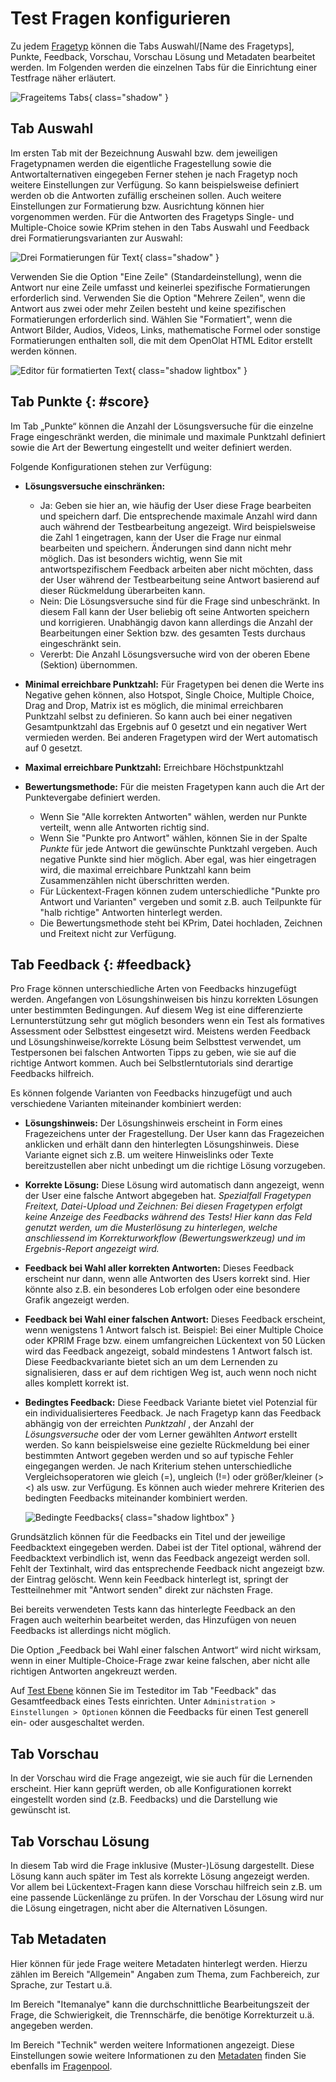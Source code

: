# Test Fragen konfigurieren

Zu jedem [Fragetyp](Test_question_types.de.md) können die Tabs Auswahl/[Name des Fragetyps], Punkte, Feedback, Vorschau, Vorschau Lösung und Metadaten bearbeitet werden. Im Folgenden werden die einzelnen Tabs für die Einrichtung einer Testfrage näher erläutert.

![Frageitems Tabs](assets/question_editor_tabs_DE.png){ class="shadow" }

## Tab Auswahl

Im ersten Tab mit der Bezeichnung Auswahl bzw. dem jeweiligen Fragetypnamen werden die eigentliche Fragestellung sowie die Antwortalternativen eingegeben Ferner stehen je nach Fragetyp noch weitere Einstellungen zur Verfügung. So kann beispielsweise definiert werden ob die Antworten zufällig erscheinen sollen. Auch weitere Einstellungen zur Formatierung bzw. Ausrichtung können hier vorgenommen werden. Für die Antworten des Fragetyps Single- und Multiple-Choice sowie KPrim stehen in den Tabs Auswahl und Feedback drei Formatierungsvarianten zur Auswahl:

![Drei Formatierungen für Text](assets/three_formats_DE.jpg){ class="shadow" }

Verwenden Sie die Option "Eine Zeile" (Standardeinstellung), wenn die Antwort nur eine Zeile umfasst und keinerlei spezifische Formatierungen erforderlich sind. Verwenden Sie die Option "Mehrere Zeilen", wenn die Antwort aus zwei oder mehr Zeilen besteht und keine spezifischen Formatierungen erforderlich sind. Wählen Sie "Formatiert", wenn die Antwort Bilder, Audios, Videos, Links, mathematische Formel oder sonstige Formatierungen enthalten soll, die mit dem OpenOlat HTML Editor erstellt werden können.  

![Editor für formatierten Text](assets/formatted_editor_DE.jpg){ class="shadow lightbox" }

## Tab Punkte {: #score}

Im Tab „Punkte“ können die Anzahl der Lösungsversuche für die einzelne Frage eingeschränkt werden, die minimale und maximale Punktzahl definiert sowie die Art der Bewertung eingestellt und weiter definiert werden.

Folgende Konfigurationen stehen zur Verfügung:

* **Lösungsversuche einschränken:**

    * Ja: Geben sie hier an, wie häufig der User diese Frage bearbeiten und speichern darf. Die entsprechende maximale Anzahl wird dann auch während der Testbearbeitung angezeigt. Wird beispielsweise die Zahl 1 eingetragen, kann der User die Frage nur einmal bearbeiten und speichern. Änderungen sind dann nicht mehr möglich. Das ist besonders wichtig, wenn Sie mit antwortspezifischem Feedback arbeiten aber nicht möchten, dass der User während der Testbearbeitung seine Antwort basierend auf dieser Rückmeldung überarbeiten kann.
    * Nein: Die Lösungsversuche sind für die Frage sind unbeschränkt. In diesem Fall kann der User beliebig oft seine Antworten speichern und korrigieren. Unabhängig davon kann allerdings die Anzahl der Bearbeitungen einer Sektion bzw. des gesamten Tests durchaus eingeschränkt sein.
    * Vererbt: Die Anzahl Lösungsversuche wird von der oberen Ebene (Sektion) übernommen.

* **Minimal erreichbare Punktzahl:** Für Fragetypen bei denen die Werte ins Negative gehen können, also Hotspot, Single Choice, Multiple Choice, Drag and Drop, Matrix ist es möglich, die minimal erreichbaren Punktzahl selbst zu definieren. So kann auch bei einer negativen Gesamtpunktzahl das Ergebnis auf 0 gesetzt und ein negativer Wert vermieden werden. Bei anderen Fragetypen wird der Wert automatisch auf 0 gesetzt.

* **Maximal erreichbare Punktzahl:** Erreichbare Höchstpunktzahl

* **Bewertungsmethode:** Für die meisten Fragetypen kann auch die Art der Punktevergabe definiert werden.

    * Wenn Sie "Alle korrekten Antworten" wählen, werden nur Punkte verteilt, wenn alle Antworten richtig sind.
    * Wenn Sie "Punkte pro Antwort" wählen, können Sie in der Spalte _Punkte_ für jede Antwort die gewünschte Punktzahl vergeben. Auch negative Punkte sind hier möglich. Aber egal, was hier eingetragen wird, die maximal erreichbare Punktzahl kann beim Zusammenzählen nicht überschritten werden.
    * Für Lückentext-Fragen können zudem unterschiedliche "Punkte pro Antwort und Varianten" vergeben und somit z.B. auch Teilpunkte für "halb richtige" Antworten hinterlegt werden.
    * Die Bewertungsmethode steht bei KPrim, Datei hochladen, Zeichnen und Freitext nicht zur Verfügung.

## Tab Feedback {: #feedback}

Pro Frage können unterschiedliche Arten von Feedbacks hinzugefügt werden. Angefangen von Lösungshinweisen bis hinzu korrekten Lösungen unter bestimmten Bedingungen. Auf diesem Weg ist eine differenzierte Lernunterstützung sehr gut möglich besonders wenn ein Test als formatives Assessment oder Selbsttest eingesetzt wird. Meistens werden Feedback und Lösungshinweise/korrekte Lösung beim Selbsttest verwendet, um Testpersonen bei falschen Antworten Tipps zu geben, wie sie auf die richtige Antwort kommen. Auch bei Selbstlerntutorials sind derartige Feedbacks hilfreich.

Es können folgende Varianten von Feedbacks hinzugefügt und auch verschiedene Varianten miteinander kombiniert werden:

* **Lösungshinweis:** Der Lösungshinweis erscheint in Form eines Fragezeichens unter der Fragestellung. Der User kann das Fragezeichen anklicken und erhält dann den hinterlegten Lösungshinweis. Diese Variante eignet sich z.B. um weitere Hinweislinks oder Texte bereitzustellen aber nicht unbedingt um die richtige Lösung vorzugeben.
* **Korrekte Lösung:** Diese Lösung wird automatisch dann angezeigt, wenn der User eine falsche Antwort abgegeben hat. _Spezialfall Fragetypen Freitext, Datei-Upload und Zeichnen: Bei diesen Fragetypen erfolgt keine Anzeige des Feedbacks während des Tests! Hier kann das Feld genutzt werden, um die Musterlösung zu hinterlegen, welche anschliessend im Korrekturworkflow (Bewertungswerkzeug) und im Ergebnis-Report angezeigt wird._
* **Feedback bei Wahl aller korrekten Antworten:** Dieses Feedback erscheint nur dann, wenn alle Antworten des Users korrekt sind. Hier könnte also z.B. ein besonderes Lob erfolgen oder eine besondere Grafik angezeigt werden.
* **Feedback bei Wahl einer falschen Antwort:**  Dieses Feedback erscheint, wenn wenigstens 1 Antwort falsch ist. Beispiel: Bei einer Multiple Choice oder KPRIM Frage bzw. einem umfangreichen Lückentext von 50 Lücken wird das Feedback angezeigt, sobald mindestens 1 Antwort falsch ist. Diese Feedbackvariante bietet sich an um dem Lernenden zu signalisieren, dass er auf dem richtigen Weg ist, auch wenn noch nicht alles komplett korrekt ist.
* **Bedingtes Feedback:** Diese Feedback Variante bietet viel Potenzial für ein individualisierteres Feedback. Je nach Fragetyp kann das Feedback abhängig von der erreichten _Punktzahl_ , der Anzahl der _Lösungsversuche_ oder der vom Lerner gewählten _Antwort_ erstellt werden. So kann beispielsweise eine gezielte Rückmeldung bei einer bestimmten Antwort gegeben werden und so auf typische Fehler eingegangen werden. Je nach Kriterium stehen unterschiedliche Vergleichsoperatoren wie gleich (=), ungleich (!=) oder größer/kleiner (><) als usw. zur Verfügung. Es können auch wieder mehrere Kriterien des bedingten Feedbacks miteinander kombiniert werden.  

  ![Bedingte Feedbacks](assets/Bedingte_Feedbacks_DE.jpg){ class="shadow lightbox" }

Grundsätzlich können für die Feedbacks ein Titel und der jeweilige Feedbacktext eingegeben werden. Dabei ist der Titel optional, während der Feedbacktext verbindlich ist, wenn das Feedback angezeigt werden soll. Fehlt der Textinhalt, wird das entsprechende Feedback nicht angezeigt bzw. der Eintrag gelöscht. Wenn kein Feedback hinterlegt ist, springt der Testteilnehmer mit "Antwort senden" direkt zur nächsten Frage.

Bei bereits verwendeten Tests kann das hinterlegte Feedback an den Fragen auch weiterhin bearbeitet werden, das Hinzufügen von neuen Feedbacks ist allerdings nicht möglich.

Die Option „Feedback bei Wahl einer falschen Antwort“ wird nicht wirksam, wenn in einer Multiple-Choice-Frage zwar keine falschen, aber nicht alle richtigen Antworten angekreuzt werden.

Auf [Test Ebene](Configure_tests.de.md) können Sie im Testeditor im Tab "Feedback" das Gesamtfeedback eines Tests einrichten. Unter `Administration > Einstellungen > Optionen` können die Feedbacks für einen Test generell ein- oder ausgeschaltet werden.

## Tab Vorschau

In der Vorschau wird die Frage angezeigt, wie sie auch für die Lernenden erscheint. Hier kann geprüft werden, ob alle Konfigurationen korrekt eingestellt worden sind (z.B. Feedbacks) und die Darstellung wie gewünscht ist.

## Tab Vorschau Lösung

In diesem Tab wird die Frage inklusive (Muster-)Lösung dargestellt. Diese Lösung kann auch später im Test als korrekte Lösung angezeigt werden. Vor allem bei Lückentext-Fragen kann diese Vorschau hilfreich sein z.B. um eine passende Lückenlänge zu prüfen. In der Vorschau der Lösung wird nur die Lösung eingetragen, nicht aber die Alternativen Lösungen.

## Tab Metadaten

Hier können für jede Frage weitere Metadaten hinterlegt werden. Hierzu zählen im Bereich "Allgemein" Angaben zum Thema, zum Fachbereich, zur Sprache, zur Testart u.ä.

Im Bereich "Itemanalye" kann die durchschnittliche Bearbeitungszeit der Frage, die Schwierigkeit, die Trennschärfe, die benötige Korrekturzeit u.ä. angegeben werden.

Im Bereich "Technik" werden weitere Informationen angezeigt. Diese Einstellungen sowie weitere Informationen zu den [Metadaten](../area_modules/Item_Detailed_View.de.md) finden Sie ebenfalls im
[Fragenpool](../area_modules/Question_Bank.de.md).
